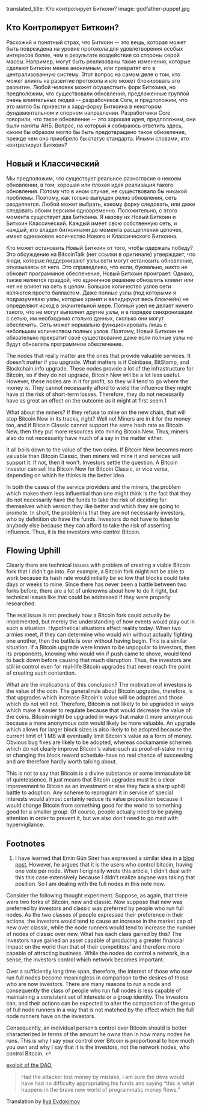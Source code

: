 translated_title: Кто контролирует Биткоин?
image: godfather-puppet.jpg

## Кто Контролирует Биткоин?

Расхожий и понятный страх, что Биткоин -- это вещь, которая может быть повреждена на уровне протокола для удовлетворения особых интересов более, чем в результате воздействия со стороны серой массы. Например, могут быть реализованы такие  изменения, которые сделают Биткоин менее анонимным, или превратят его в централизованную систему. Этот вопрос на самом деле о том, кто может влиять на развитие протокола и кто может блокировать это развитие. Любой человек может осуществить форк Биткоина, но предположим, что существовали обновления, предложенные группой очень влиятельных людей -- разрабочиков Core, и предположим, что это могло бы привести к хард-форку Биткоина в некотором фундаментальном и спорном направлении. Разработчики Core говорили, что такое обновление -- это хорошая идея, предположим, они были наняты АНБ. Вопрос, на который я собираюсь ответить здесь, каким бы образом могло бы быть предотвращено такое обновление, прежде чем оно приобрело бы статус стандарта. Иными словами, кто контролирует Биткоин?

## Новый и Классический

Мы предположим, что существует реальное разногласие о некоем обновлении, в том, хорошая или плохая идея реализация такого обновления. Потому что в ином случае, не существовало бы никакой проблемы. Поэтому, как только выпущен релиз обновления, сеть разделяется. Любой может выбрать, какому форку следовать, или даже следовать обоим версиям одновременно. Положительно, с этого момента существует два Биткоина. Я назову их Новый Биткоин и Биткоин Классический. Каждый имеет свою собственную сеть, и каждый, кто владел биткоинами до момента расщепления цепочек, имеет одинаковое количество Нового и Классического Биткоина.

Кто может остановить Новый Биткоин от того, чтобы одержать победу? Это обсуждение на BitcoinTalk (нет ссылки в оригинале) утверждает, что люди, которые поддерживают узлы сети могут остановить обновление, отказываясь от него. Это справедливо, что если, буквально, никто не обновит программное обеспечение, Новый Биткоин проиграет. Однако, также является правдой, что единичное решение обновлять клиент или нет не влияет на сеть в целом. Большое количество узлов сети являются просто балластом. Даже полные узлы (под которыми я подразумеваю узлы, которые хранят и валидируют весь блокчейн) не определяют исход в значительной мере. Полный узел не делает ничего такого, что не могут выполнят другие узлы, и в порядке синхронизации с сетью, им необходимо столько данных, сколько они могут обеспечить. Сеть может нормально функционировать лишь с небольшим количеством полных узлов. Поэтому, Новый Биткоин не обязательно прекратит своё существование даже если полные узлы не будут обновлять программное обеспечение.

The nodes that really matter are the ones that provide valuable services. It doesn't matter if you upgrade. What matters is if Coinbase, BitStamp, and Blockchain.info upgrade. These nodes provide a lot of the infrastructure for Bitcoin, so if they do not upgrade, Bitcoin New will be a lot less useful. However, these nodes are in it for profit, so they will tend to go where the money is. They cannot necessarily afford to wield the influence they might have at the risk of short-term losses. Therefore, they do not necessarily have as great an effect on the outcome as it might at first seem.1

What about the miners? If they refuse to mine on the new chain, that will stop Bitcoin New in its tracks, right? Well no! Miners are in it for the money too, and if Bitcoin Classic cannot support the same hash rate as Bitcoin New, then they put more resources into mining Bitcoin New. Thus, miners also do not necessarily have much of a say in the matter either.

It all boils down to the value of the two coins. If Bitcoin New becomes more valuable than Bitcoin Classic, then miners will mine it and services will support it. If not, then it won't. Investors settle the question. A Bitcoin investor can sell his Bitcoin New for Bitcoin Classic, or vice versa, depending on which he thinks is the better idea.

In both the cases of the service providers and the miners, the problem which makes them less influential than one might think is the fact that they do not necessarily have the funds to take the risk of deciding for themselves which version they like better and which they are going to promote. In short, the problem is that they are not necessarily investors, who by definition do have the funds. Investors do not have to listen to anybody else because they can afford to take the risk of asserting influence. Thus, it is the investors who control Bitcoin.

## Flowing Uphill

Clearly there are technical issues with problem of creating a viable Bitcoin fork that I didn't go into. For example, a Bitcoin fork might not be able to work because its hash rate would initially be so low that blocks could take days or weeks to mine. Since there has never been a battle between two forks before, there are a lot of unknowns about how to do it right, but technical issues like that could be addressed if they were properly researched.

The real issue is not precisely how a Bitcoin fork could actually be implemented, but merely the understanding of how events would play out in such a situation. Hypothetical situations affect reality today. When two armies meet, if they can determine who would win without actually fighting one another, then the battle is over without having begin. This is a similar situation. If a Bitcoin upgrade were known to be unpopular to investors, then its proponents, knowing who would win if push came to shove, would tend to back down before causing that much disruption. Thus, the investors are still in control even for real-life Bitcoin upgrades that never reach the point of creating such contention.

What are the implications of this conclusion? The motivation of investors is the value of the coin. The general rule about Bitcoin upgrades, therefore, is that upgrades which increase Bitcoin's value will be adopted and those which do not will not. Therefore, Bitcoin is not likely to be upgraded in ways which make it easier to regulate because that would decrease the value of the coins. Bitcoin might be upgraded in ways that make it more anonymous because a more anonymous coin would likely be more valuable. An upgrade which allows for larger block sizes is also likely to be adopted because the current limit of 1 MB will eventually limit Bitcoin's value as a form of money. Obvious bug fixes are likely to be adopted, whereas cockamamie schemes which do not clearly improve Bitcoin's value-such as proof-of-stake mining or changing the block reward schedule-have no real chance of succeeding and are therefore hardly worth talking about.

This is not to say that Bitcoin is a divine substance or some immaculate bit of quintessence. It just means that Bitcoin upgrades must be a clear improvement to Bitcoin as an investment or else they face a sharp uphill battle to adoption. Any scheme to reprogram it in service of special interests would almost certainly reduce its value proposition because it would change Bitcoin from something good for the world to something good for a smaller group. Of course, people actually need to be paying attention in order to prevent it, but we also don't need to go mad with hypervigilance.

## Footnotes

   1. I have learned that Emin Gün Sirer has expressed a similar idea in a [blog post](http://hackingdistributed.com/2014/06/19/bitcoin-and-voting-power/). However, he argues that it is the users who control bitcoin, having one vote per node. When I originally wrote this article, I didn’t deal with this this case extensively because I didn’t realize anyone was taking that position. So I am dealing with the full nodes in this note now.

   Consider the following thought experiment. Suppose, as again, that there were two forks of Bitcoin, new and classic. Now suppose that new was preferred by investors and classic was preferred by people who run full nodes. As the two classes of people expressed their preference in their actions, the investors would tend to cause an increase in the market cap of new over classic, while the node runners would tend to increase the number of nodes of classic over new. What has each class gained by this? The investors have gained an asset capable of producing a greater financial impact on the world than that of their competitors’ and therefore more capable of attracting business. While the nodes do control a network, in a sense, the investors control which network becomes important.

   Over a sufficiently long time span, therefore, the interest of those who now run full nodes become meaningless in comparison to the desires of those who are now investors. There are many reasons to run a node and consequently the class of people who run full nodes is less capable of maintaining a consistent set of interests or a group identity. The investors can, and their actions can be expected to alter the composition of the group of full node runners in a way that is not matched by the effect which the full node runners have on the investors.

   Consequently, an individual person’s control over Bitcoin should is better characterized in terms of the amount he owns than in how many nodes he runs. This is why I say your control over Bitcoin is proportional to how much you own and why I say that it is the investors, not the network nodes, who control Bitcoin. ↩


[exploit of the DAO](https://blog.ethereum.org/2016/06/17/critical-update-re-dao-vulnerability/),

> Had the attacker lost money by mistake, I am sure the devs would have had no
> difficulty appropriating his funds and saying “this is what happens in the
> brave new world of programmatic money flows.”





[^1]: I noticed the page setting forth the terms of the DAO has disappeared and
I had to link to it through the Wayback Machine. If I wrote something like
this, I’d be embarrassed too, but jeez guys, don’t make the _1984_ comparisons
so easy. Let me just quote the opening paragraph in full so that people don’t
forget:

    > The terms of The DAO Creation are set forth in the smart contract code
    > existing on the Ethereum blockchain at
    > 0xbb9bc244d798123fde783fcc1c72d3bb8c189413. Nothing in this explanation of
    > terms or in any other document or communication may modify or add any
    > additional obligations or guarantees beyond those set forth in The DAO’s
    > code. Any and all explanatory terms or descriptions are merely offered for
    > educational purposes and do not supercede or modify the express terms of The
    > DAO’s code set forth on the blockchain; to the extent you believe there to
    > be any conflict or discrepancy between the descriptions offered here and the
    > functionality of The DAO’s code at
    > 0xbb9bc244d798123fde783fcc1c72d3bb8c189413, The DAO’s code controls and sets
    > forth all terms of The DAO Creation.

    This is why the DAO exploit was legal. If a bunch of computer code is a
    contract and there’s nothing else to explain what it is intended to do, then
    you can’t just point to some behavior it exhibits and pretend it never
    happened just because you call it a bug.

    I am not saying that the bug in the DAO was not obviously a bug; I am saying
    that similar cases are possible which are not so clear-cut. The devs are
    opening up an endless unresolvable debate by intervening. Ultimately, the only
    way to distinguish between an obvious bug and one which is not so obvious is
    to have some subjective principle embodied in a bunch of specific cases that a
    human has to look at and make a judgement. That’s just the legal system we
    have now and I thought that’s what Ethereum was supposed to avoid. Also, did
    you know that DAO stands for “distributed autonomous organization”? Well
    obviously it’s _not_ that if it needs a central body to fix it every time it
    screws up.

[^2]: Also, don’t take this as a recommendation. Just because I took a risk
does not mean you should.

[^3]: Note that if ETC wins, the miners will have had nothing to do with it.
The miners who chose to mine ETC instead of ETH chose it because it was more
profitable to mine, not because they thought it was better. Thus, the miners
do not control Ethereum. The investors control which fork is more profitable
to mine, and therefore they control the miners.

[^4]: Although Rawls is considered to be more of a socialist and Hayek more of
a libertarian, their philosophies are pretty similar, although I think Hayek's
fits better here because Hayek specifically emphasized the importance of
abstract rules, whereas Rawls is more interested in preventing class interests
from influencing our politics.

    Now note that I’m not saying here that Ethereum investors should necessarily
    be treated like free citizens with certain rights, as we would expect in a
    free society. They choose to buy into Ethereum. I’m saying that they can also
    choose to _sell_ Ethereum, and if they’re not going to be treated like the
    people in charge, why shouldn’t they? It would be perfectly appropriate under
    some circumstances, such as in a MMORPG, to make a centrally managed currency
    with a bunch of overlords who try to ensure everyone has a good experience and
    who ultimately run everything for their own benefit. In that circumstance,
    however, I certainly wouldn’t treat the currency as an investment. I would
    expect the overlords do do all the work and risk of maintaining the value of
    the currency, which would only be possible if they had a steady source of
    revenue from satisfied customers of some actual service they provided. This is
    not something that the Ethereum Foundation does.

[^5]: If the reader is at all familiar with quantum mechanics, this is vaguely
similar to the way that quantum mechanics allows for smooth transitions
between states with different numbers of particles. Physical states can be
superpositions of pure states with different numbers of particles, and the
composition of the physical state can change from something closer to one pure
state to something closer to the other.

Translation by <a href="https://keybase.io/ievdokimov">Ilya Evdokimov</a>
